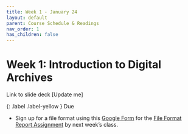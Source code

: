 ```yaml
---
title: Week 1 - January 24
layout: default
parent: Course Schedule & Readings
nav_order: 1
has_children: false
---
```

# Week 1: Introduction to Digital Archives<br>
Link to slide deck [Update me]

{: .label .label-yellow }
Due
* Sign up for a file format using this <a href="https://forms.gle/UDw6TjZdvrxQpkxq7" target="_blank">Google Form</a> for the <a href="https://digital-archives.github.io/HISTGA1011/assignments/file_format.html">File Format Report Assignment</a> by next week’s class.
